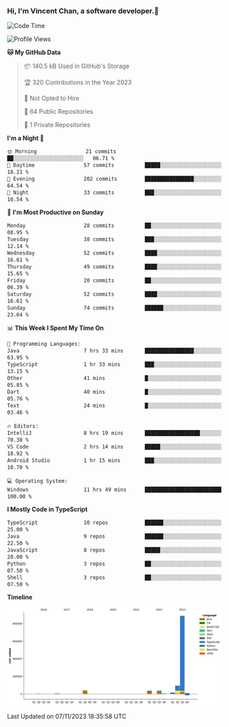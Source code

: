 ### Hi, I'm Vincent Chan, a software developer.👋

<!--
**hkvincent/hkvincent** is a ✨ _special_ ✨ repository because its `README.md` (this file) appears on your GitHub profile.

Here are some ideas to get you started:

- 🔭 I’m currently working on ...
- 🌱 I’m currently learning ...
- 👯 I’m looking to collaborate on ...
- 🤔 I’m looking for help with ...
- 💬 Ask me about ...
- 📫 How to reach me: ...
- 😄 Pronouns: ...
- ⚡ Fun fact: ...
-->
<!--START_SECTION:waka-->
![Code Time](http://img.shields.io/badge/Code%20Time-584%20hrs%2016%20mins-blue)

![Profile Views](http://img.shields.io/badge/Profile%20Views-0-blue)

**🐱 My GitHub Data** 

> 📦 140.5 kB Used in GitHub's Storage 
 > 
> 🏆 320 Contributions in the Year 2023
 > 
> 🚫 Not Opted to Hire
 > 
> 📜 64 Public Repositories 
 > 
> 🔑 1 Private Repositories 
 > 
**I'm a Night 🦉** 

```text
🌞 Morning                21 commits          ██░░░░░░░░░░░░░░░░░░░░░░░   06.71 % 
🌆 Daytime                57 commits          █████░░░░░░░░░░░░░░░░░░░░   18.21 % 
🌃 Evening                202 commits         ████████████████░░░░░░░░░   64.54 % 
🌙 Night                  33 commits          ███░░░░░░░░░░░░░░░░░░░░░░   10.54 % 
```
📅 **I'm Most Productive on Sunday** 

```text
Monday                   28 commits          ██░░░░░░░░░░░░░░░░░░░░░░░   08.95 % 
Tuesday                  38 commits          ███░░░░░░░░░░░░░░░░░░░░░░   12.14 % 
Wednesday                52 commits          ████░░░░░░░░░░░░░░░░░░░░░   16.61 % 
Thursday                 49 commits          ████░░░░░░░░░░░░░░░░░░░░░   15.65 % 
Friday                   20 commits          ██░░░░░░░░░░░░░░░░░░░░░░░   06.39 % 
Saturday                 52 commits          ████░░░░░░░░░░░░░░░░░░░░░   16.61 % 
Sunday                   74 commits          ██████░░░░░░░░░░░░░░░░░░░   23.64 % 
```


📊 **This Week I Spent My Time On** 

```text
💬 Programming Languages: 
Java                     7 hrs 33 mins       ████████████████░░░░░░░░░   63.95 % 
TypeScript               1 hr 33 mins        ███░░░░░░░░░░░░░░░░░░░░░░   13.15 % 
Other                    41 mins             █░░░░░░░░░░░░░░░░░░░░░░░░   05.85 % 
Dart                     40 mins             █░░░░░░░░░░░░░░░░░░░░░░░░   05.76 % 
Text                     24 mins             █░░░░░░░░░░░░░░░░░░░░░░░░   03.46 % 

🔥 Editors: 
IntelliJ                 8 hrs 19 mins       ██████████████████░░░░░░░   70.38 % 
VS Code                  2 hrs 14 mins       █████░░░░░░░░░░░░░░░░░░░░   18.92 % 
Android Studio           1 hr 15 mins        ███░░░░░░░░░░░░░░░░░░░░░░   10.70 % 

💻 Operating System: 
Windows                  11 hrs 49 mins      █████████████████████████   100.00 % 
```

**I Mostly Code in TypeScript** 

```text
TypeScript               10 repos            ██████░░░░░░░░░░░░░░░░░░░   25.00 % 
Java                     9 repos             ██████░░░░░░░░░░░░░░░░░░░   22.50 % 
JavaScript               8 repos             █████░░░░░░░░░░░░░░░░░░░░   20.00 % 
Python                   3 repos             ██░░░░░░░░░░░░░░░░░░░░░░░   07.50 % 
Shell                    3 repos             ██░░░░░░░░░░░░░░░░░░░░░░░   07.50 % 
```



**Timeline**

![Lines of Code chart](https://raw.githubusercontent.com/hkvincent/hkvincent/main/assets/bar_graph.png)


 Last Updated on 07/11/2023 18:35:58 UTC
<!--END_SECTION:waka-->
